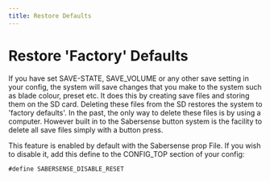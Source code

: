 ```yaml
---
title: Restore Defaults
---
```


# Restore 'Factory' Defaults

If you have set SAVE-STATE, SAVE_VOLUME or any other save setting in your config, the system will save changes that you make to the system such as blade colour, preset etc. It does this by creating save files and storing them on the SD card. Deleting these files from the SD restores the system to 'factory defaults'. 
In the past, the only way to delete these files is by using a computer. However built in to the Sabersense button system is the facility to delete all save files simply with a button press.

This feature is enabled by default with the Sabersense prop File. If you wish to disable it, add this define to the CONFIG_TOP section of your config:

`#define SABERSENSE_DISABLE_RESET`
